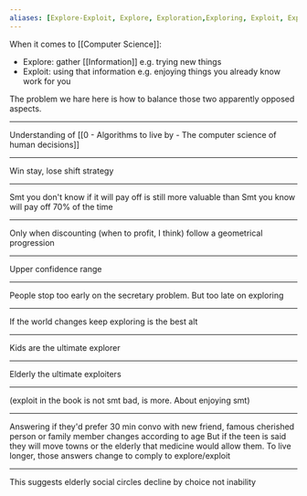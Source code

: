 ```yaml
---
aliases: [Explore-Exploit, Explore, Exploration,Exploring, Exploit, Exploitation, Exploiting]
---
```


When it comes to [[Computer Science]]:

- Explore: gather [[Information]] e.g. trying new things
- Exploit: using that information e.g. enjoying things you already know work for you

The problem we hare here is how to balance those two apparently opposed aspects.

---

Understanding of [[0 - Algorithms to live by - The computer science of human decisions]]
  
---  
  
Win stay, lose shift strategy  
  
---  
  
Smt you don't know if it will pay off is still more valuable than Smt you know will pay off 70% of the time  
  
---  
  
Only when discounting (when to profit, I think) follow a geometrical progression  
  
---  
  
Upper confidence range  
  
---  
  
People stop too early on the secretary problem. But too late on exploring  
  
---  
  
If the world changes keep exploring is the best alt  
  
---  
  
Kids are the ultimate explorer  
  
---  
  
Elderly the ultimate exploiters  
  
---  
  
(exploit in the book is not smt bad, is more. About enjoying smt)  
  
---  
  
Answering if they'd prefer 30 min convo with new friend, famous cherished person or family member changes according to age But if the teen is said they will move towns or the elderly that medicine would allow them. To live longer, those answers change to comply to explore/exploit  
  
---  
  
This suggests elderly social circles decline by choice not inability  